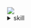 <img src="https://capsule-render.vercel.app/api?type=rect&color=4174d9&height=40&section=header&text=TravelProject&fontSize=30&fontColor=d6ace6" />

<details>
  <summary>
    skill
  </summary>
  <br>
  
  ![JavaScript](https://img.shields.io/badge/JavaScript-F7DF1E?style=for-the-badge&logo=JavaScript&logoColor=white)
  ![HTML5](	https://img.shields.io/badge/HTML5-E34F26?style=for-the-badge&logo=html5&logoColor=white)
  ![CSS](https://img.shields.io/badge/CSS-239120?&style=for-the-badge&logo=css3&logoColor=white)
  ![JAVA](https://img.shields.io/badge/Java-ED8B00?style=for-the-badge&logo=openjdk&logoColor=white)
  ![jQuery](https://img.shields.io/badge/jQuery-0769AD?style=for-the-badge&logo=jquery&logoColor=white)
  ![Spring](https://img.shields.io/badge/Spring-6DB33F?style=for-the-badge&logo=spring&logoColor=white)

</details>
